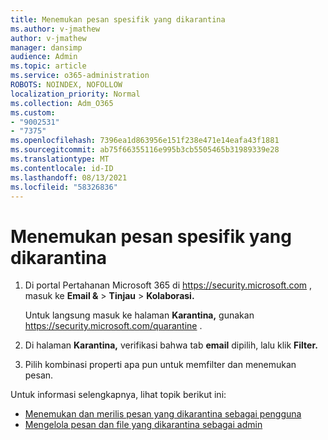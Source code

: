 ```yaml
---
title: Menemukan pesan spesifik yang dikarantina
ms.author: v-jmathew
author: v-jmathew
manager: dansimp
audience: Admin
ms.topic: article
ms.service: o365-administration
ROBOTS: NOINDEX, NOFOLLOW
localization_priority: Normal
ms.collection: Adm_O365
ms.custom:
- "9002531"
- "7375"
ms.openlocfilehash: 7396ea1d863956e151f238e471e14eafa43f1881
ms.sourcegitcommit: ab75f66355116e995b3cb5505465b31989339e28
ms.translationtype: MT
ms.contentlocale: id-ID
ms.lasthandoff: 08/13/2021
ms.locfileid: "58326836"
---
```

# <a name="find-a-specific-quarantined-message"></a>Menemukan pesan spesifik yang dikarantina

1. Di portal Pertahanan Microsoft 365 di <https://security.microsoft.com> , masuk ke **Email &** \> **Tinjau** \> **Kolaborasi.**

   Untuk langsung masuk ke halaman **Karantina,** gunakan <https://security.microsoft.com/quarantine> .

2. Di halaman **Karantina,** verifikasi bahwa tab **email** dipilih, lalu klik **Filter.**
3. Pilih kombinasi properti apa pun untuk memfilter dan menemukan pesan.

Untuk informasi selengkapnya, lihat topik berikut ini:

- [Menemukan dan merilis pesan yang dikarantina sebagai pengguna](https://docs.microsoft.com/microsoft-365/security/office-365-security/find-and-release-quarantined-messages-as-a-user)
- [Mengelola pesan dan file yang dikarantina sebagai admin](https://docs.microsoft.com/microsoft-365/security/office-365-security/manage-quarantined-messages-and-files)
